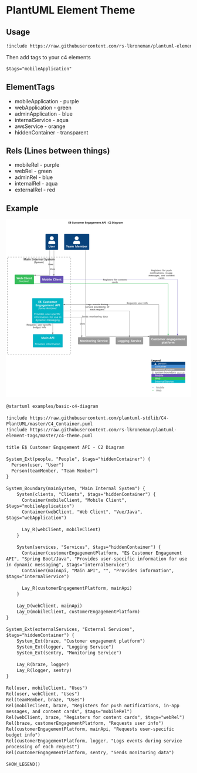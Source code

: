 # PlantUML Element Theme

## Usage

```txt
!include https://raw.githubusercontent.com/rs-lkroneman/plantuml-element-tags/master/c4-theme.puml
```

Then add tags to your c4 elements

```txt
$tags="mobileApplication"
```

## ElementTags

- mobileApplication - purple
- webApplication - green
- adminApplication - blue
- internalService - aqua
- awsService - orange
- hiddenContainer - transparent

## Rels (Lines between things)

- mobileRel - purple
- webRel - green
- adminRel - blue
- internalRel - aqua
- externalRel - red

## Example

![Example](out/examples/basic-c4-diagram/examples%20basic-c4-diagram.svg)


```plantuml
@startuml examples/basic-c4-diagram

!include https://raw.githubusercontent.com/plantuml-stdlib/C4-PlantUML/master/C4_Container.puml
!include https://raw.githubusercontent.com/rs-lkroneman/plantuml-element-tags/master/c4-theme.puml

title E$ Customer Engagement API - C2 Diagram

System_Ext(people, "People", $tags="hiddenContainer") {
  Person(user, "User")
  Person(teamMember, "Team Member")
}

System_Boundary(mainSystem, "Main Internal System") {
    System(clients, "Clients", $tags="hiddenContainer") {
      Container(mobileClient, "Mobile Client", $tags="mobileApplication")
      Container(webClient, "Web Client", "Vue/Java", $tags="webApplication")

      Lay_R(webClient, mobileClient)
    }

    System(services, "Services", $tags="hiddenContainer") {
      Container(customerEngagementPlatform, "E$ Customer Engagement API", "Spring Boot/Java", "Provides user-specific information for use in dynamic messaging", $tags="internalService")
      Container(mainApi, "Main API", "", "Provides information", $tags="internalService")

      Lay_R(customerEngagementPlatform, mainApi)
    }

    Lay_D(webClient, mainApi)
    Lay_D(mobileClient, customerEngagementPlatform)
}

System_Ext(externalServices, "External Services", $tags="hiddenContainer") {
    System_Ext(braze, "Customer engagement platform")
    System_Ext(logger, "Logging Service")
    System_Ext(sentry, "Monitoring Service")

    Lay_R(braze, logger)
    Lay_R(logger, sentry)
}

Rel(user, mobileClient, "Uses")
Rel(user, webClient, "Uses")
Rel(teamMember, braze, "Uses")
Rel(mobileClient, braze, "Registers for push notifications, in-app messages, and content cards", $tags="mobileRel")
Rel(webClient, braze, "Registers for content cards", $tags="webRel")
Rel(braze, customerEngagementPlatform, "Requests user info")
Rel(customerEngagementPlatform, mainApi, "Requests user-specific budget info")
Rel(customerEngagementPlatform, logger, "Logs events during service processing of each request")
Rel(customerEngagementPlatform, sentry, "Sends monitoring data")

SHOW_LEGEND()

```
